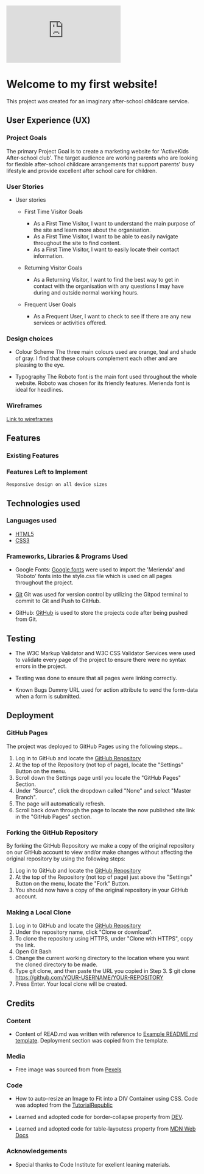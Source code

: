 ![Link to the live project](https://ip69719.github.io/my-first-project/index.html)

# Welcome to my first website!

This project was created for an imaginary after-school childcare service.

## User Experience (UX)

### Project Goals

The primary Project Goal is to create a marketing website for 'ActiveKids After-school club'.
The target audience are working parents who are looking for flexible after-school childcare arrangements that support parents' busy lifestyle and provide excellent after school care for children.


### User Stories

*   User stories
    * First Time Visitor Goals
        * As a First Time Visitor, I want to understand the main purpose of the site and learn more about the organisation.
        * As a First Time Visitor, I want to be able to easily navigate throughout the site to find content.
        * As a First Time Visitor, I want to easily locate their contact information.

    * Returning Visitor Goals
        * As a Returning Visitor, I want to find the best way to get in contact with the organisation with any questions I may have during and outside normal working hours.

    * Frequent User Goals
        * As a Frequent User, I want to check to see if there are any new services or activities offered.


### Design choices

* Colour Scheme
The three main colours used are orange, teal and shade of gray. I find that these colours complement each other and are pleasing to the eye.

* Typography
The Roboto font is the main font used throughout the whole website. Roboto was chosen for its friendly features.
Merienda font is ideal for headlines.


### Wireframes

[Link to wireframes](https://github.com/ip69719/my-first-project)

## Features

### Existing Features

### Features Left to Implement
    Responsive design on all device sizes



## Technologies used


### Languages used

* [HTML5](https://en.wikipedia.org/wiki/HTML5)
* [CSS3](https://en.wikipedia.org/wiki/CSS)

### Frameworks, Libraries & Programs Used

* Google Fonts:
  [Google fonts](https://fonts.google.com/) were used to import the 'Merienda' and 'Roboto' fonts into the style.css file which is used on all pages throughout the project.

* [Git](https://git-scm.com/)
  Git was used for version control by utilizing the Gitpod terminal to commit to Git and Push to GitHub.

* GitHub:
  [GitHub](https://github.com/) is used to store the projects code after being pushed from Git.

## Testing

  * The W3C Markup Validator and W3C CSS Validator Services were used to validate every page of the project to ensure there were no syntax errors in the project.
  * Testing was done to ensure that all pages were linking correctly.

  * Known Bugs
    Dummy URL used for action attribute to send the form-data when a form is submitted. 


## Deployment

### GitHub Pages

The project was deployed to GitHub Pages using the following steps...

1. Log in to GitHub and locate the [GitHub Repository](https://github.com/ip69719/my-first-project)
1. At the top of the Repository (not top of page), locate the "Settings" Button on the menu.
1. Scroll down the Settings page until you locate the "GitHub Pages" Section.
1. Under "Source", click the dropdown called "None" and select "Master Branch".
1. The page will automatically refresh.
1. Scroll back down through the page to locate the now published site link in the "GitHub Pages" section.


### Forking the GitHub Repository

By forking the GitHub Repository we make a copy of the original repository on our GitHub account to view and/or make changes without affecting the original repository by using the following steps:

1. Log in to GitHub and locate the [GitHub Repository](https://github.com/ip69719/my-first-project)
1. At the top of the Repository (not top of page) just above the "Settings" Button on the menu, locate the "Fork" Button.
1. You should now have a copy of the original repository in your GitHub account.

### Making a Local Clone

1. Log in to GitHub and locate the [GitHub Repository](https://github.com/ip69719/my-first-project)
1. Under the repository name, click "Clone or download".
1. To clone the repository using HTTPS, under "Clone with HTTPS", copy the link.
1. Open Git Bash
1. Change the current working directory to the location where you want the cloned directory to be made.
1. Type git clone, and then paste the URL you copied in Step 3.
$ git clone https://github.com/YOUR-USERNAME/YOUR-REPOSITORY
1. Press Enter. Your local clone will be created.

## Credits

### Content

* Content of READ.md was written with reference to [Example README.md template](https://github.com/Code-Institute-Solutions/SampleREADME). Deployment section was copied from the template.

### Media

* Free image was sourced from from [Pexels](https://www.pexels.com/photo/active-kids-doing-bending-exercise-8613305)

### Code

* How to auto-resize an Image to Fit into a DIV Container using CSS. Code was adopted from the [TutorialRepublic](https://www.tutorialrepublic.com/faq/how-to-auto-resize-an-image-to-fit-into-a-div-container-using-css.php*/)

* Learned and adopted code for border-collapse property from [DEV](https://dev.to/dcodeyt/creating-beautiful-html-tables-with-css-428l).

* Learned and adopted code for table-layoutcss property from  [MDN Web Docs](https://developer.mozilla.org/en-US/docs/Web/CSS/table-layout)

### Acknowledgements

* Special thanks to Code Institute for exellent leaning materials.
